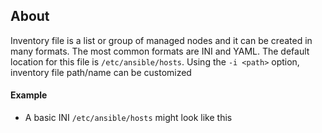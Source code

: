 ## About
Inventory file is a list or group of managed nodes and it can be created in many formats. The most common formats are INI and YAML. The default location for this file is `/etc/ansible/hosts`. Using the `-i <path>` option, inventory file path/name can be customized 

#### Example
- A basic INI `/etc/ansible/hosts` might look like this
